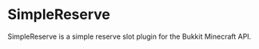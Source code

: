 SimpleReserve
=============

SimpleReserve is a simple reserve slot plugin for the Bukkit Minecraft API.
